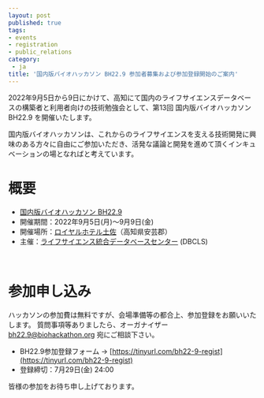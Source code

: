 ```yaml
---
layout: post
published: true
tags:
- events
- registration
- public_relations
category:
 - ja
title: '国内版バイオハッカソン BH22.9 参加者募集および参加登録開始のご案内'
---
```

2022年9月5日から9日にかけて、高知にて国内のライフサイエンスデータベースの構築者と利用者向けの技術勉強会として、第13回 国内版バイオハッカソン BH22.9 を開催いたします。

国内版バイオハッカソンは、これからのライフサイエンスを支える技術開発に興味のある方々に自由にご参加いただき、活発な議論と開発を進めて頂くインキュベーションの場となればと考えています。
<br />

# 概要
*  [国内版バイオハッカソン BH22.9](http://wiki.lifesciencedb.jp/mw/BH22.9)
*  開催期間：2022年9月5日(月)〜9月9日(金)
*  開催場所：[ロイヤルホテル土佐](https://www.daiwaresort.jp/tosa/)（高知県安芸郡）
*  主催：[ライフサイエンス統合データベースセンター](https://dbcls.rois.ac.jp/) (DBCLS)

<br />

# 参加申し込み
ハッカソンの参加費は無料ですが、会場準備等の都合上、参加登録をお願いいたします。
質問事項等ありましたら、オーガナイザー bh22.9@biohackathon.org 宛にご相談下さい。

*  BH22.9参加登録フォーム → [https://tinyurl.com/bh22-9-regist](https://tinyurl.com/bh22-9-regist)
*  登録締切：7月29日(金) 24:00

皆様の参加をお待ち申し上げております。
